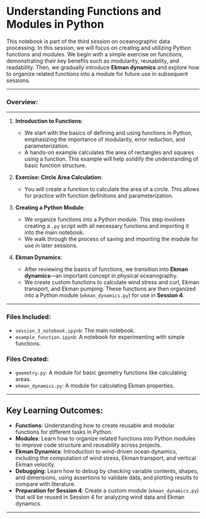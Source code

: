 # **Understanding Functions and Modules in Python**

This notebook is part of the third session on oceanographic data processing. In this session, we will focus on creating and utilizing Python functions and modules. We begin with a simple exercise on functions, demonstrating their key benefits such as modularity, reusability, and readability. Then, we gradually introduce **Ekman dynamics** and explore how to organize related functions into a module for future use in subsequent sessions.

---

### **Overview**:
---
1. **Introduction to Functions**:
   - We start with the basics of defining and using functions in Python, emphasizing the importance of modularity, error reduction, and parameterization.
   - A hands-on example calculates the area of rectangles and squares using a function. This example will help solidify the understanding of basic function structure.

2. **Exercise: Circle Area Calculation**:
   - You will create a function to calculate the area of a circle. This allows for practice with function definitions and parameterization.

3. **Creating a Python Module**:
   - We organize functions into a Python module. This step involves creating a `.py` script with all necessary functions and importing it into the main notebook.
   - We walk through the process of saving and importing the module for use in later sessions.

4. **Ekman Dynamics**:
   - After reviewing the basics of functions, we transition into **Ekman dynamics**—an important concept in physical oceanography.
   - We create custom functions to calculate wind stress and curl, Ekman transport, and Ekman pumping. These functions are then organized into a Python module (`ekman_dynamics.py`) for use in **Session 4**.

---

### Files Included:

- `session_3_notebook.ipynb`: The main notebook.
- `example_function.ipynb`: A notebook for experimenting with simple functions.

### Files Created:
- `geometry.py`: A module for basic geometry functions like calculating areas.
- `ekman_dynamics.py`: A module for calculating Ekman properties.

---

## **Key Learning Outcomes**:

- **Functions**: Understanding how to create reusable and modular functions for different tasks in Python.
- **Modules**: Learn how to organize related functions into Python modules to improve code structure and reusability across projects.
- **Ekman Dynamics**: Introduction to wind-driven ocean dynamics, including the computation of wind stress, Ekman transport, and vertical Ekman velocity.
- **Debugging**: Learn how to debug by checking variable contents, shapes, and dimensions, using assertions to validate data, and plotting results to compare with literature.
- **Preparation for Session 4**: Create a custom module (`ekman_dynamics.py`) that will be reused in Session 4 for analyzing wind data and Ekman dynamics.

---

